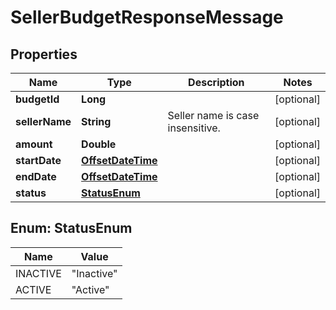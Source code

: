 
# SellerBudgetResponseMessage

## Properties
Name | Type | Description | Notes
------------ | ------------- | ------------- | -------------
**budgetId** | **Long** |  |  [optional]
**sellerName** | **String** | Seller name is case insensitive. |  [optional]
**amount** | **Double** |  |  [optional]
**startDate** | [**OffsetDateTime**](OffsetDateTime.md) |  |  [optional]
**endDate** | [**OffsetDateTime**](OffsetDateTime.md) |  |  [optional]
**status** | [**StatusEnum**](#StatusEnum) |  |  [optional]


<a name="StatusEnum"></a>
## Enum: StatusEnum
Name | Value
---- | -----
INACTIVE | &quot;Inactive&quot;
ACTIVE | &quot;Active&quot;



